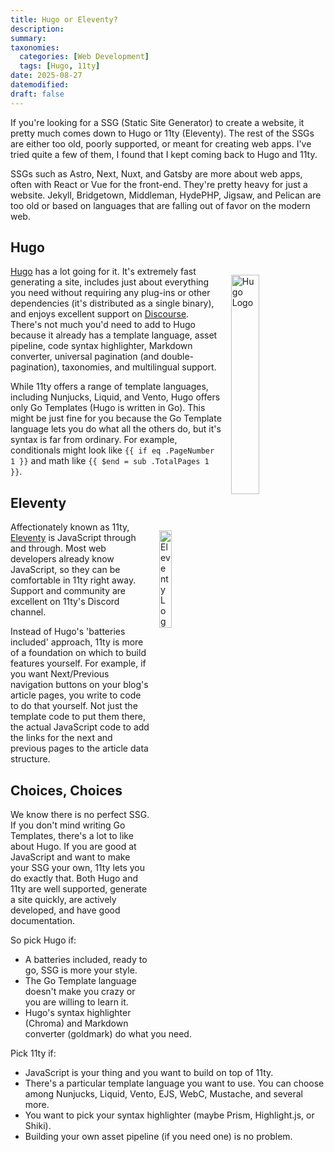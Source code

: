 ```yaml
---
title: Hugo or Eleventy?
description:
summary:
taxonomies:
  categories: [Web Development]
  tags: [Hugo, 11ty]
date: 2025-08-27
datemodified:
draft: false
---
```


If you're looking for a SSG (Static Site Generator) to create a website, it pretty much comes down to Hugo or 11ty (Eleventy). The rest of the SSGs are either too old, poorly supported, or meant for creating web apps. I've tried quite a few of them, I found that I kept coming back to Hugo and 11ty.

<!--more-->

SSGs such as Astro, Next, Nuxt, and Gatsby are more about web apps, often with React or Vue for the front-end. They're pretty heavy for just a website. Jekyll, Bridgetown, Middleman, HydePHP, Jigsaw, and Pelican are too old or based on languages that are falling out of favor on the modern web.

## Hugo

<img src="/images/post-images/hugo-logo-wide.svg" alt="Hugo Logo" style="float: right; width: 30%; margin: 1em 0em 1em 1em">

[Hugo](https://gohugo.io/) has a lot going for it. It's extremely fast generating a site, includes just about everything you need without requiring any plug-ins or other dependencies (it's distributed as a single binary), and enjoys excellent support on [Discourse](https://discourse.gohugo.io/). There's not much you'd need to add to Hugo because it already has a template language, asset pipeline, code syntax highlighter, Markdown converter, universal pagination (and double-pagination), taxonomies, and multilingual support.

While 11ty offers a range of template languages, including Nunjucks, Liquid, and Vento, Hugo offers only Go Templates (Hugo is written in Go). This might be just fine for you because the Go Template language lets you do what all the others do, but it's syntax is far from ordinary. For example, conditionals might look like `{{ if eq .PageNumber 1 }}` and math like `{{ $end = sub .TotalPages 1 }}`.

## Eleventy

<img src="/images/post-images/11ty-logo.png" alt="Eleventy Logo" style="float: right; width: 20%; margin: 1em 0em 1em 1em">

Affectionately known as 11ty, [Eleventy](https://www.11ty.dev/) is JavaScript through and through. Most web developers already know JavaScript, so they can be comfortable in 11ty right away. Support and community are excellent on 11ty's Discord channel.

Instead of Hugo's 'batteries included' approach, 11ty is more of a foundation on which to build features yourself. For example, if you want Next/Previous navigation buttons on your blog's article pages, you write to code to do that yourself. Not just the template code to put them there, the actual JavaScript code to add the links for the next and previous pages to the article data structure.

## Choices, Choices

We know there is no perfect SSG. If you don't mind writing Go Templates, there's a lot to like about Hugo. If you are good at JavaScript and want to make your SSG your own, 11ty lets you do exactly that. Both Hugo and 11ty are well supported, generate a site quickly, are actively developed, and have good documentation.

So pick Hugo if:

- A batteries included, ready to go, SSG is more your style.
- The Go Template language doesn't make you crazy or you are willing to learn it.
- Hugo's syntax highlighter (Chroma) and Markdown converter (goldmark) do what you need.

Pick 11ty if:

- JavaScript is your thing and you want to build on top of 11ty.
- There's a particular template language you want to use. You can choose among Nunjucks, Liquid, Vento, EJS, WebC, Mustache, and several more.
- You want to pick your syntax highlighter (maybe Prism, Highlight.js, or Shiki).
- Building your own asset pipeline (if you need one) is no problem.
